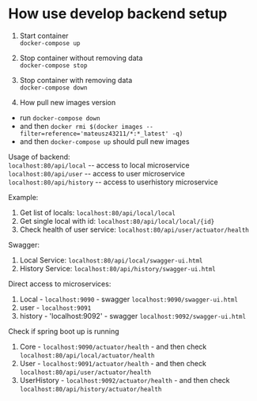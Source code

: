 # How use develop backend setup

1. Start container  
`docker-compose up`

2. Stop container without removing data  
`docker-compose stop`

3. Stop container with removing data  
`docker-compose down`

4. How pull new images version
 - run `docker-compose down` 
 - and then  `docker rmi $(docker images --filter=reference='mateusz43211/*:*_latest' -q)`
 - and then  `docker-compose up` should pull new images

Usage of backend:  
`localhost:80/api/local` -- access to local microservice  
`localhost:80/api/user` -- access to user microservice  
`localhost:80/api/history` -- access to userhistory microservice  

Example:  
1. Get list of locals: `localhost:80/api/local/local`
2. Get single local with id: `localhost:80/api/local/local/{id}`
3. Check health of user service: `localhost:80/api/user/actuator/health`

Swagger:
1. Local Service: `localhost:80/api/local/swagger-ui.html`
2. History Service: `localhost:80/api/history/swagger-ui.html`

Direct access to microservices:  
1. Local - `localhost:9090` - swagger `localhost:9090/swagger-ui.html`  
2. user - `localhost:9091`
3. history - 'localhost:9092' - swagger `localhost:9092/swagger-ui.html`   

Check if spring boot up is running
1. Core - `localhost:9090/actuator/health` - and then check `localhost:80/api/local/actuator/health`
2. User - `localhost:9091/actuator/health` - and then check `localhost:80/api/user/actuator/health`
3. UserHistory - `localhost:9092/actuator/health` - and then check `localhost:80/api/history/actuator/health`

